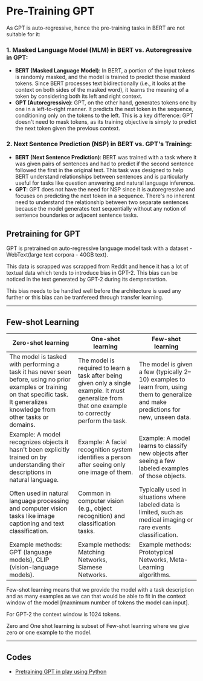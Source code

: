 # Pre-Training GPT

As GPT is auto-regressive, hence the pre-training tasks in BERT are not suitable for it:

### 1. **Masked Language Model (MLM) in BERT vs. Autoregressive in GPT**:
   - **BERT (Masked Language Model)**: In BERT, a portion of the input tokens is randomly masked, and the model is trained to predict those masked tokens. Since BERT processes text bidirectionally (i.e., it looks at the context on both sides of the masked word), it learns the meaning of a token by considering both its left and right context.
   - **GPT (Autoregressive)**: GPT, on the other hand, generates tokens one by one in a left-to-right manner. It predicts the next token in the sequence, conditioning only on the tokens to the left. This is a key difference: GPT doesn't need to mask tokens, as its training objective is simply to predict the next token given the previous context.

### 2. **Next Sentence Prediction (NSP) in BERT vs. GPT's Training**:
   - **BERT (Next Sentence Prediction)**: BERT was trained with a task where it was given pairs of sentences and had to predict if the second sentence followed the first in the original text. This task was designed to help BERT understand relationships between sentences and is particularly useful for tasks like question answering and natural language inference.
   - **GPT**: GPT does not have the need for NSP since it is autoregressive and focuses on predicting the next token in a sequence. There's no inherent need to understand the relationship between two separate sentences because the model generates text sequentially without any notion of sentence boundaries or adjacent sentence tasks.

## Pretraining for GPT

GPT is pretrained on auto-regressive language model task with a dataset - WebText(large text corpora - 40GB text).

This data is scrapped was scrapped from Reddit and hence it has a lot of textual data which tends to introduce bias in GPT-2. This bias can be noticed in the text generated by GPT-2 during its dempnstartion.

This bias needs to be handled well before the architecture is used any further or this bias can be tranfereed through transfer learning.

---

## Few-shot Learning

| **Zero-shot learning** | **One-shot learning** | **Few-shot learning** |
|------------------------|-----------------------|-----------------------|
| The model is tasked with performing a task it has never seen before, using no prior examples or training on that specific task. It generalizes knowledge from other tasks or domains. | The model is required to learn a task after being given only a single example. It must generalize from that one example to correctly perform the task. | The model is given a few (typically 2–10) examples to learn from, using them to generalize and make predictions for new, unseen data. |
| Example: A model recognizes objects it hasn't been explicitly trained on by understanding their descriptions in natural language. | Example: A facial recognition system identifies a person after seeing only one image of them. | Example: A model learns to classify new objects after seeing a few labeled examples of those objects. |
| Often used in natural language processing and computer vision tasks like image captioning and text classification. | Common in computer vision (e.g., object recognition) and classification tasks. | Typically used in situations where labeled data is limited, such as medical imaging or rare events classification. |
| Example methods: GPT (language models), CLIP (vision-language models). | Example methods: Matching Networks, Siamese Networks. | Example methods: Prototypical Networks, Meta-Learning algorithms. |

Few-shot learning means that we provide the model with a task description and as many examples as we can that would be able to fit in the context window of the model [maxnimum number of tokens the model can input].

For GPT-2 the context window is 1024 tokens.

Zero and One shot learning is subset of Few-shot leanring where we give zero or one example to the model.

---

## Codes

- [Pretraining GPT in play using Python](codes/bert/pretrain_gpt.ipynb)